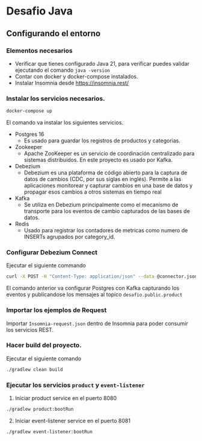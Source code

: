 # Desafio Java 

## Configurando el entorno 


### Elementos necesarios

- Verificar que tienes configurado Java 21, para verificar puedes validar ejecutando el comando `java -version`
- Contar con docker y docker-compose instalados.
- Instalar Insomnia desde https://insomnia.rest/

### Instalar los servicios necesarios.

```bash
docker-compose up
```
El comando va instalar los siguientes servicios.

  - Postgres 16
    - Es usado para guardar los registros de productos y categorias.
  - Zookeeper
    - Apache ZooKeeper es un servicio de coordinación centralizado para sistemas distribuidos. En este proyecto es usado por Kafka.
  - Debezium
    - Debezium es una plataforma de código abierto para la captura de datos de cambios (CDC, por sus siglas en inglés). Permite a las aplicaciones monitorear y capturar cambios en una base de datos y propagar esos cambios a otros sistemas en tiempo real
  - Kafka
    - Se utiliza en Debezium principalmente como el mecanismo de transporte para los eventos de cambio capturados de las bases de datos.
  - Redis
    - Usado para registrar los contadores de metricas como numero de INSERTs agrupados por category_id.

### Configurar Debezium Connect

Ejecutar el siguiente commando

```bash
curl -X POST -H "Content-Type: application/json" --data @connector.json http://localhost:8083/connectors | jq
```
El comando anterior va configurar Postgres con Kafka capturando los eventos y publicandose los mensajes al topico `desafio.public.product`


### Importar los ejemplos de Request
Importar `Insomnia-request.json` dentro de Insomnia para poder consumir los servicios REST.

### Hacer build del proyecto.

Ejecutar el siguiente comando
```bash
./gradlew clean build
```

### Ejecutar los servicios `product` y `event-listener`

1. Iniciar product service en el puerto 8080
```bash
./gradlew product:bootRun
```

2. Iniciar event-listener service en el puerto 8081
```bash
./gradlew event-listener:bootRun
```


